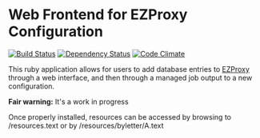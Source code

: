 Web Frontend for EZProxy Configuration
========

[![Build Status](http://jenkins1.bobst.nyu.edu/job/ezproxy-frontend/badge/icon)](http://jenkins1.bobst.nyu.edu:8080/job/ezproxy-frontend/)
[![Dependency Status](https://gemnasium.com/bswinnerton/ezproxy-frontend.png)](https://gemnasium.com/bswinnerton/ezproxy-frontend)
[![Code Climate](https://codeclimate.com/github/bswinnerton/ezproxy-frontend.png)](https://codeclimate.com/github/bswinnerton/ezproxy-frontend)

This ruby application allows for users to add database entries to [EZProxy][ez] through a web interface, and then through a managed job output to a new configuration.

__Fair warning:__ It's a work in progress

Once properly installed, resources can be accessed by browsing to /resources.text or by /resources/byletter/A.text

[ez]: http://www.oclc.org/ezproxy/
